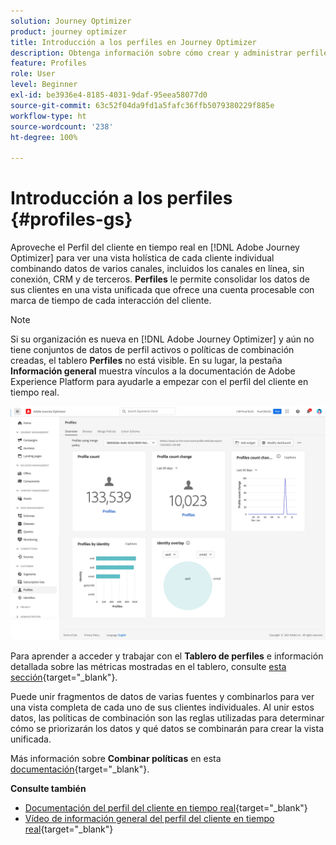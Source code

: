 ```yaml
---
solution: Journey Optimizer
product: journey optimizer
title: Introducción a los perfiles en Journey Optimizer
description: Obtenga información sobre cómo crear y administrar perfiles en Adobe Journey Optimizer
feature: Profiles
role: User
level: Beginner
exl-id: be3936e4-8185-4031-9daf-95eea58077d0
source-git-commit: 63c52f04da9fd1a5fafc36ffb5079380229f885e
workflow-type: ht
source-wordcount: '238'
ht-degree: 100%

---
```


# Introducción a los perfiles {#profiles-gs}

Aproveche el Perfil del cliente en tiempo real en [!DNL Adobe Journey Optimizer] para ver una vista holística de cada cliente individual combinando datos de varios canales, incluidos los canales en línea, sin conexión, CRM y de terceros. **Perfiles** le permite consolidar los datos de sus clientes en una vista unificada que ofrece una cuenta procesable con marca de tiempo de cada interacción del cliente.

>[!NOTE]
>
>Si su organización es nueva en [!DNL Adobe Journey Optimizer] y aún no tiene conjuntos de datos de perfil activos o políticas de combinación creadas, el tablero **Perfiles** no está visible. En su lugar, la pestaña **Información general** muestra vínculos a la documentación de Adobe Experience Platform para ayudarle a empezar con el perfil del cliente en tiempo real.

![](assets/profiles-home.png)

Para aprender a acceder y trabajar con el **Tablero de perfiles** e información detallada sobre las métricas mostradas en el tablero, consulte [esta sección](https://experienceleague.adobe.com/docs/experience-platform/profile/ui/user-guide.html?lang=es){target="_blank"}.

Puede unir fragmentos de datos de varias fuentes y combinarlos para ver una vista completa de cada uno de sus clientes individuales. Al unir estos datos, las políticas de combinación son las reglas utilizadas para determinar cómo se priorizarán los datos y qué datos se combinarán para crear la vista unificada.

Más información sobre **Combinar políticas** en esta [documentación](https://experienceleague.adobe.com/docs/experience-platform/profile/merge-policies/ui-guide.html?lang=es){target="_blank"}.

**Consulte también**

* [Documentación del perfil del cliente en tiempo real](https://experienceleague.adobe.com/docs/experience-platform/query/home.html?lang=es){target="_blank"}
* [Vídeo de información general del perfil del cliente en tiempo real](https://experienceleague.adobe.com/docs/experience-platform/profile/home.html?lang=es){target="_blank"}
